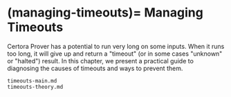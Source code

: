(managing-timeouts)=
Managing Timeouts
=================

Certora Prover has a potential to run very long on some inputs. When it runs too
long, it will give up and return a "timeout" (or in some cases "unknown" or
"halted") result. In this chapter, we present a practical guide to diagnosing
the causes of timeouts and ways to prevent them.


```{toctree}
timeouts-main.md
timeouts-theory.md
```




